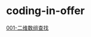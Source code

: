 # coding-in-offer
[001-二维数组查找](https://github.com/xmu-ggx/coding-in-offer/tree/master/001-%E4%BA%8C%E7%BB%B4%E6%95%B0%E7%BB%84%E6%9F%A5%E6%89%BE)
